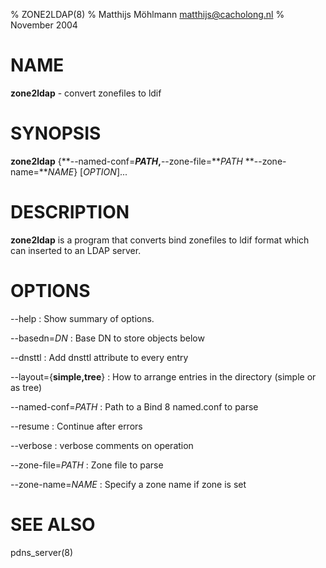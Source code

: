% ZONE2LDAP(8)
% Matthijs Möhlmann <matthijs@cacholong.nl>
% November 2004

# NAME
**zone2ldap** - convert zonefiles to ldif

# SYNOPSIS
**zone2ldap** {**--named-conf=***PATH*,**--zone-file=***PATH*
**--zone-name=***NAME*} [*OPTION*]...

# DESCRIPTION
**zone2ldap** is a program that converts bind zonefiles to ldif format which can
inserted to an LDAP server.

# OPTIONS
--help
:    Show summary of options.

--basedn=*DN*
:    Base DN to store objects below

--dnsttl
:    Add dnsttl attribute to every entry

--layout={**simple,tree**}
:    How to arrange entries in the directory (simple or as tree)

--named-conf=*PATH*
:    Path to a Bind 8 named.conf to parse

--resume
:    Continue after errors

--verbose
:    verbose comments on operation

--zone-file=*PATH*
:    Zone file to parse

--zone-name=*NAME*
:    Specify a zone name if zone is set

# SEE ALSO
pdns_server(8)
